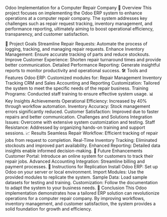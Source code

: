 Odoo Implementation for a Computer Repair Company
📖 Overview
This project focuses on implementing the Odoo ERP system to enhance operations at a computer repair company. The system addresses key challenges such as repair request tracking, inventory management, and performance reporting, ultimately aiming to boost operational efficiency, transparency, and customer satisfaction.

🚀 Project Goals
Streamline Repair Requests: Automate the process of logging, tracking, and managing repair requests.
Enhance Inventory Management: Ensure accurate tracking of parts and reduce stockouts.
Improve Customer Experience: Shorten repair turnaround times and provide better communication.
Detailed Performance Reporting: Generate insightful reports to monitor productivity and operational success.
🛠️ Tools and Features
Odoo ERP: Customized modules for:
Repair Management
Inventory Tracking
CRM and Sales
Accounting and Reporting
Customization: Tailored the system to meet the specific needs of the repair business.
Training Programs: Conducted staff training to ensure effective system usage.
📊 Key Insights
Achievements
Operational Efficiency: Increased by 40% through workflow automation.
Inventory Accuracy: Stock management errors significantly reduced.
Customer Satisfaction: Improved due to faster repairs and better communication.
Challenges and Solutions
Integration Issues: Overcome with extensive system customization and testing.
Staff Resistance: Addressed by organizing hands-on training and support sessions.
📈 Results
Seamless Repair Workflow: Efficient tracking of repair jobs from request to completion.
Real-Time Inventory Tracking: Eliminated stockouts and improved part availability.
Enhanced Reporting: Detailed data insights enable informed decision-making.
📌 Future Enhancements
Customer Portal: Introduce an online system for customers to track their repair jobs.
Advanced Accounting Integration: Streamline billing and payment processes.
📂 Instructions for Replication
Install Odoo ERP: Set up Odoo on your server or local environment.
Import Modules: Use the provided modules to replicate the system.
Sample Data: Load sample datasets for testing and training.
Customization: Follow the documentation to adapt the system to your business needs.
🎯 Conclusion
This Odoo implementation demonstrates how a tailored ERP solution can revolutionize operations for a computer repair company. By improving workflows, inventory management, and customer satisfaction, the system provides a solid foundation for growth and efficiency.

